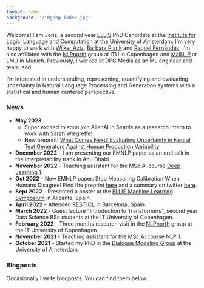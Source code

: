 ```yaml
---
layout: home
background: '/img/bg-index.jpg'
---
```


Welcome! I am Joris, a second year [ELLIS](https://ellis.eu/) PhD Candidate at the [Institute for Logic, Language and Computation](https://www.illc.uva.nl/) at the University of Amsterdam. I'm very happy to work with [Wilker Aziz](https://wilkeraziz.github.io/), [Barbara Plank](https://bplank.github.io/) and [Raquel Fernández](https://staff.fnwi.uva.nl/r.fernandezrovira/). I'm also affiliated with the [NLPnorth](https://nlpnorth.github.io/) group at ITU in Copenhagen and [MaiNLP](https://mainlp.github.io/) at LMU in Munich. Previously, I worked at DPG Media as an ML engineer and team lead.

I’m interested in understanding, representing, quantifying and evaluating uncertainty in Natural Language Processing and Generation systems with a statistical and human centered perspective.

### News
- **May 2023** 
  - Super excited to soon join AllenAI in Seattle as a research intern to work with Sarah Wiegreffe!
  - New preprint! [What Comes Next? Evaluating Uncertainty in Neural Text Generators Against Human Production Variability](https://arxiv.org/abs/2305.11707)
- **December 2022** - I am presenting our EMNLP paper as an oral talk in the interpretability track in Abu Dhabi.
- **November 2022** - Teaching assistant for the MSc AI course [Deep Learning 1](https://uvadlc.github.io/).
- **Oct 2022** - New EMNLP paper: Stop Measuring Calibration When Humans Disagree! Find the preprint [here](https://arxiv.org/abs/2210.16133.pdf) and a summary on twitter [here](https://twitter.com/jsbaan/status/1587023453923803137?s=20&t=hObUFX9YtyNWzoqRXtsrGA).
- **Sept 2022** - Presented a poster at the [ELLIS Machine Learning Symposium](https://ellisalicante.org/eds2022/) in Alicante, Spain. 
- **April 2022** - Attended [REST-CL](https://sites.google.com/view/rest-cl/) in Barcelona, Spain.
- **March 2022** - Guest lecture "Introduction to Transformers", second year Data Science BSc students at the IT University of Copenhagen.
- **February 2022** - Three months research visit in the [NLPnorth](https://nlpnorth.github.io/) group at the IT University of Copenhagen.
- **November 2021** - Teaching assistant for the MSc AI course NLP 1.
- **October 2021** - Started my PhD in the [Dialogue Modeling Group](https://dmg-illc.github.io/dmg/) at the University of Amsterdam.

### Blogposts
Occasionally I write blogposts. You can find them below.
